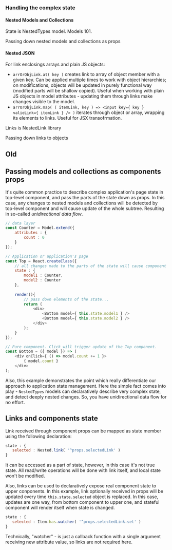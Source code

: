 ### Handling the complex state

#### Nested Models and Collections

State is NestedTypes model. Models 101.

Passing down nested models and collections as props 

#### Nested JSON

For link enclosings arrays and plain JS objects:
- `arrOrObjLink.at( key )` creates link to array of object member with a given key. Can be applied multiple times to work with object hierarchies; on modifications, objects will be updated in purely functional way (modified parts will be shallow copied). Useful when working with plain JS objects in model attributes - updating them through links make changes visible to the model.
- `arrOrObjLink.map( ( itemLink, key ) => <input key={ key } valieLink={ itemLink } /> )` iterates through object or array, wrapping its elements to links. Useful for JSX transofrmation.



Links is NestedLink library

Passing down links to objects

## Old

## Passing models and collections as components props

It's quite common practice to describe complex application's page state in top-level component, and
 pass the parts of the state down as props. In this case, any changes to nested models
  and collections will be detected by top-level component and will cause update of the whole subtree.
  Resulting in so-called _unidirectional data flow_.

```javascript
// data layer
const Counter = Model.extend({
    attributes : {
        count : 0
    }
});

// Application or application's page
const Top = React.createClass({
    // all changes made to the parts of the state will cause component update
    state : {
        model1 : Counter,
        model2 : Counter
    },
    
    render(){
        // pass down elements of the state...
        return (
            <div>
                <Bottom model={ this.state.model1 } />
                <Bottom model={ this.state.model2 } />
            </div>
        );
    }
});

// Pure component. Click will trigger update of the Top component.
const Bottom = ({ model }) => (
    <div onClick={ () => model.count += 1 }>
        { model.count }
    </div>
);
```

Also, this example demonstrates the point which really differentiate our approach to 
application state management. Here the simple fact comes into play - `NestedTypes` models 
can declaratively describe very complex state, and detect deeply nested changes.
So, you have unidirectional data flow for no effort.  

## Links and components state

Link received through component props can be mapped as state member using the following declaration:
```javascript
state : {
   selected : Nested.link( '^props.selectedLink' )
}   
```
It can be accessed as a part of state, however, in this case it's not true state. All read/write operations will be done with link itself, and local state won't be modified. 

Also, links can be used to declaratively expose real component state to upper conponents. In this example, link optionally received in props will be updated every time `this.state.selected` object is replaced. In this case, updates are one way, from bottom component to upper one, and stateful component will render itself when state is changed.

```javascript
state : {
   selected : Item.has.watcher( '^props.selectedLink.set' )
}   
```

Technically, "watcher" - is just a callback function with a single argument receiving new attribute value, so links are not required here.

